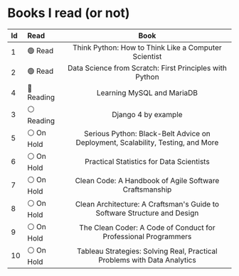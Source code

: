 # Books I read (or not)
<!-- 
1. Think Python: How to Think Like a Computer Scientist [Read]
2. Data Science from Scratch: First Principles with Python [Read]
3. Learning MySQL and MariaDB [Reading]
4. Serious Python: Black-Belt Advice on Deployment, Scalability, Testing, and More [On Hold]
5. Practical Statistics for Data Scientists [On Hold]
6. Clean Code: A Handbook of Agile Software Craftsmanship [On Hold]
7. Clean Architecture: A Craftsman's Guide to Software Structure and Design [On Hold]  -->

Id|Read|Book
:--|:--|:--:
1 | 🟢  Read   | Think Python: How to Think Like a Computer Scientist
2 | 🟢  Read   | Data Science from Scratch: First Principles with Python
4 | 🔵 Reading | Learning MySQL and MariaDB
3 | ⚪️ Reading | Django 4 by example
5 | ⚪️ On Hold | Serious Python: Black-Belt Advice on Deployment, Scalability, Testing, and More
6 | ⚪️ On Hold | Practical Statistics for Data Scientists
7 | ⚪️ On Hold | Clean Code: A Handbook of Agile Software Craftsmanship
8 | ⚪️ On Hold | Clean Architecture: A Craftsman's Guide to Software Structure and Design
9 | ⚪️ On Hold | The Clean Coder: A Code of Conduct for Professional Programmers
10| ⚪️ On Hold | Tableau Strategies: Solving Real, Practical Problems with Data Analytics


<!-- :white_check_mark:| :heavy_check_mark: ✅✔️☑️

🔘🔴🟠🟡🟢🔵🟣⚫️⚪️🟤 -->
